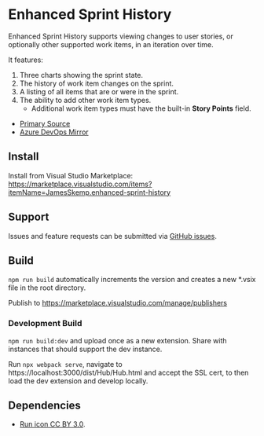 # Enhanced Sprint History
Enhanced Sprint History supports viewing changes to user stories, or optionally other supported work items, in an iteration over time.

It features:
1. Three charts showing the sprint state.
2. The history of work item changes on the sprint.
3. A listing of all items that are or were in the sprint.
4. The ability to add other work item types.
	- Additional work item types must have the built-in **Story Points** field.

- [Primary Source](https://git.ebacher-skemp.com/azure-devops/enhanced-sprint-history)
- [Azure DevOps Mirror](https://dev.azure.com/jamesrskemp/azure-devops-extensions/_git/enhanced-sprint-history)

## Install
Install from Visual Studio Marketplace: https://marketplace.visualstudio.com/items?itemName=JamesSkemp.enhanced-sprint-history

## Support
Issues and feature requests can be submitted via [GitHub issues](https://github.com/JamesSkemp/enhanced-sprint-history/issues).

## Build
`npm run build` automatically increments the version and creates a new *.vsix file in the root directory.

Publish to https://marketplace.visualstudio.com/manage/publishers

### Development Build
`npm run build:dev` and upload once as a new extension. Share with instances that should support the dev instance.

Run `npx webpack serve`, navigate to https://localhost:3000/dist/Hub/Hub.html and accept the SSL cert, to then load the dev extension and develop locally.

## Dependencies
- [Run icon CC BY 3.0](https://game-icons.net/1x1/lorc/run.html).
